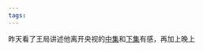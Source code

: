 ```yaml
---
tags:
---
```

昨天看了王局讲述他离开央视的[中集](https://www.youtube.com/watch?v=Ao-22IKGoso&t=28s)和[下集](https://www.youtube.com/watch?v=yg95h609hdQ&t=46s)有感，再加上晚上
